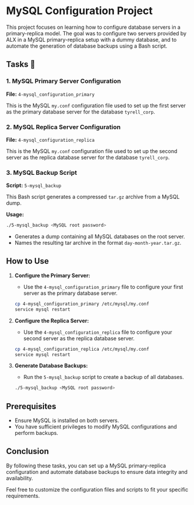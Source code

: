 # MySQL Configuration Project

This project focuses on learning how to configure database servers in a primary-replica model. The goal was to configure two servers provided by ALX in a MySQL primary-replica setup with a dummy database, and to automate the generation of database backups using a Bash script.

## Tasks 📃

### 1. MySQL Primary Server Configuration

**File:** `4-mysql_configuration_primary`

This is the MySQL `my.conf` configuration file used to set up the first server as the primary database server for the database `tyrell_corp`.

### 2. MySQL Replica Server Configuration

**File:** `4-mysql_configuration_replica`

This is the MySQL `my.conf` configuration file used to set up the second server as the replica database server for the database `tyrell_corp`.

### 3. MySQL Backup Script

**Script:** `5-mysql_backup`

This Bash script generates a compressed `tar.gz` archive from a MySQL dump.

**Usage:**
```bash
./5-mysql_backup <MySQL root password>
```

- Generates a dump containing all MySQL databases on the root server.
- Names the resulting tar archive in the format `day-month-year.tar.gz`.

## How to Use

1. **Configure the Primary Server:**
   - Use the `4-mysql_configuration_primary` file to configure your first server as the primary database server.
   
   ```bash
   cp 4-mysql_configuration_primary /etc/mysql/my.conf
   service mysql restart
   ```

2. **Configure the Replica Server:**
   - Use the `4-mysql_configuration_replica` file to configure your second server as the replica database server.
   
   ```bash
   cp 4-mysql_configuration_replica /etc/mysql/my.conf
   service mysql restart
   ```

3. **Generate Database Backups:**
   - Run the `5-mysql_backup` script to create a backup of all databases.
   
   ```bash
   ./5-mysql_backup <MySQL root password>
   ```

## Prerequisites

- Ensure MySQL is installed on both servers.
- You have sufficient privileges to modify MySQL configurations and perform backups.

## Conclusion

By following these tasks, you can set up a MySQL primary-replica configuration and automate database backups to ensure data integrity and availability.

Feel free to customize the configuration files and scripts to fit your specific requirements.
```
